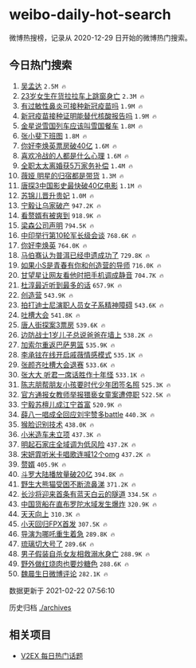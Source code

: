 # weibo-daily-hot-search

微博热搜榜，记录从 2020-12-29 日开始的微博热门搜索。

## 今日热门搜索

<!-- BEGIN -->

1. [吴孟达](https://s.weibo.com/weibo?q=%E5%90%B4%E5%AD%9F%E8%BE%BE&Refer=top) `2.5M 🔥`
1. [23岁女生在货拉拉车上跳窗身亡](https://s.weibo.com/weibo?q=%2323%E5%B2%81%E5%A5%B3%E7%94%9F%E5%9C%A8%E8%B4%A7%E6%8B%89%E6%8B%89%E8%BD%A6%E4%B8%8A%E8%B7%B3%E7%AA%97%E8%BA%AB%E4%BA%A1%23&Refer=top) `2.3M 🔥`
1. [有过敏性鼻炎可接种新冠疫苗吗](https://s.weibo.com/weibo?q=%23%E6%9C%89%E8%BF%87%E6%95%8F%E6%80%A7%E9%BC%BB%E7%82%8E%E5%8F%AF%E6%8E%A5%E7%A7%8D%E6%96%B0%E5%86%A0%E7%96%AB%E8%8B%97%E5%90%97%23&Refer=top) `1.9M 🔥`
1. [新冠疫苗接种证明能替代核酸报告吗](https://s.weibo.com/weibo?q=%23%E6%96%B0%E5%86%A0%E7%96%AB%E8%8B%97%E6%8E%A5%E7%A7%8D%E8%AF%81%E6%98%8E%E8%83%BD%E6%9B%BF%E4%BB%A3%E6%A0%B8%E9%85%B8%E6%8A%A5%E5%91%8A%E5%90%97%23&Refer=top) `1.9M 🔥`
1. [金星说雪国列车应该叫雪国餐车](https://s.weibo.com/weibo?q=%E9%87%91%E6%98%9F%E8%AF%B4%E9%9B%AA%E5%9B%BD%E5%88%97%E8%BD%A6%E5%BA%94%E8%AF%A5%E5%8F%AB%E9%9B%AA%E5%9B%BD%E9%A4%90%E8%BD%A6&Refer=top) `1.8M 🔥`
1. [张小斐下班图](https://s.weibo.com/weibo?q=%E5%BC%A0%E5%B0%8F%E6%96%90%E4%B8%8B%E7%8F%AD%E5%9B%BE&Refer=top) `1.8M 🔥`
1. [你好李焕英票房破40亿](https://s.weibo.com/weibo?q=%23%E4%BD%A0%E5%A5%BD%E6%9D%8E%E7%84%95%E8%8B%B1%E7%A5%A8%E6%88%BF%E7%A0%B440%E4%BA%BF%23&Refer=top) `1.6M 🔥`
1. [喜欢冷战的人都是什么心理](https://s.weibo.com/weibo?q=%23%E5%96%9C%E6%AC%A2%E5%86%B7%E6%88%98%E7%9A%84%E4%BA%BA%E9%83%BD%E6%98%AF%E4%BB%80%E4%B9%88%E5%BF%83%E7%90%86%23&Refer=top) `1.6M 🔥`
1. [全职太太离婚获5万家务补偿](https://s.weibo.com/weibo?q=%23%E5%85%A8%E8%81%8C%E5%A4%AA%E5%A4%AA%E7%A6%BB%E5%A9%9A%E8%8E%B75%E4%B8%87%E5%AE%B6%E5%8A%A1%E8%A1%A5%E5%81%BF%23&Refer=top) `1.4M 🔥`
1. [薇娅 明星的归宿都是带货](https://s.weibo.com/weibo?q=%E8%96%87%E5%A8%85%20%E6%98%8E%E6%98%9F%E7%9A%84%E5%BD%92%E5%AE%BF%E9%83%BD%E6%98%AF%E5%B8%A6%E8%B4%A7&Refer=top) `1.3M 🔥`
1. [唐探3中国影史最快破40亿电影](https://s.weibo.com/weibo?q=%E5%94%90%E6%8E%A23%E4%B8%AD%E5%9B%BD%E5%BD%B1%E5%8F%B2%E6%9C%80%E5%BF%AB%E7%A0%B440%E4%BA%BF%E7%94%B5%E5%BD%B1&Refer=top) `1.1M 🔥`
1. [苏锦儿晋升贵妃](https://s.weibo.com/weibo?q=%23%E8%8B%8F%E9%94%A6%E5%84%BF%E6%99%8B%E5%8D%87%E8%B4%B5%E5%A6%83%23&Refer=top) `1.0M 🔥`
1. [宁毅让乌家破产](https://s.weibo.com/weibo?q=%23%E5%AE%81%E6%AF%85%E8%AE%A9%E4%B9%8C%E5%AE%B6%E7%A0%B4%E4%BA%A7%23&Refer=top) `947.2K 🔥`
1. [看赘婿有被爽到](https://s.weibo.com/weibo?q=%E7%9C%8B%E8%B5%98%E5%A9%BF%E6%9C%89%E8%A2%AB%E7%88%BD%E5%88%B0&Refer=top) `918.9K 🔥`
1. [梁森公司声明](https://s.weibo.com/weibo?q=%23%E6%A2%81%E6%A3%AE%E5%85%AC%E5%8F%B8%E5%A3%B0%E6%98%8E%23&Refer=top) `794.5K 🔥`
1. [中印举行第10轮军长级会谈](https://s.weibo.com/weibo?q=%23%E4%B8%AD%E5%8D%B0%E4%B8%BE%E8%A1%8C%E7%AC%AC10%E8%BD%AE%E5%86%9B%E9%95%BF%E7%BA%A7%E4%BC%9A%E8%B0%88%23&Refer=top) `768.6K 🔥`
1. [你好李焕英](https://s.weibo.com/weibo?q=%E4%BD%A0%E5%A5%BD%E6%9D%8E%E7%84%95%E8%8B%B1&Refer=top) `764.0K 🔥`
1. [马伯骞认为普洱已经申遗成功了](https://s.weibo.com/weibo?q=%23%E9%A9%AC%E4%BC%AF%E9%AA%9E%E8%AE%A4%E4%B8%BA%E6%99%AE%E6%B4%B1%E5%B7%B2%E7%BB%8F%E7%94%B3%E9%81%97%E6%88%90%E5%8A%9F%E4%BA%86%23&Refer=top) `729.8K 🔥`
1. [如果小S是青春有你和创造营的导师](https://s.weibo.com/weibo?q=%E5%A6%82%E6%9E%9C%E5%B0%8FS%E6%98%AF%E9%9D%92%E6%98%A5%E6%9C%89%E4%BD%A0%E5%92%8C%E5%88%9B%E9%80%A0%E8%90%A5%E7%9A%84%E5%AF%BC%E5%B8%88&Refer=top) `716.0K 🔥`
1. [甘望星让网友看他时把手机调成静音](https://s.weibo.com/weibo?q=%23%E7%94%98%E6%9C%9B%E6%98%9F%E8%AE%A9%E7%BD%91%E5%8F%8B%E7%9C%8B%E4%BB%96%E6%97%B6%E6%8A%8A%E6%89%8B%E6%9C%BA%E8%B0%83%E6%88%90%E9%9D%99%E9%9F%B3%23&Refer=top) `704.7K 🔥`
1. [杜淳最近听到最多的话](https://s.weibo.com/weibo?q=%23%E6%9D%9C%E6%B7%B3%E6%9C%80%E8%BF%91%E5%90%AC%E5%88%B0%E6%9C%80%E5%A4%9A%E7%9A%84%E8%AF%9D%23&Refer=top) `657.9K 🔥`
1. [创造营](https://s.weibo.com/weibo?q=%E5%88%9B%E9%80%A0%E8%90%A5&Refer=top) `543.9K 🔥`
1. [拍打迪士尼演职人员女子系精神障碍](https://s.weibo.com/weibo?q=%23%E6%8B%8D%E6%89%93%E8%BF%AA%E5%A3%AB%E5%B0%BC%E6%BC%94%E8%81%8C%E4%BA%BA%E5%91%98%E5%A5%B3%E5%AD%90%E7%B3%BB%E7%B2%BE%E7%A5%9E%E9%9A%9C%E7%A2%8D%23&Refer=top) `543.6K 🔥`
1. [吐槽大会](https://s.weibo.com/weibo?q=%E5%90%90%E6%A7%BD%E5%A4%A7%E4%BC%9A&Refer=top) `541.8K 🔥`
1. [唐人街探案3票房](https://s.weibo.com/weibo?q=%23%E5%94%90%E4%BA%BA%E8%A1%97%E6%8E%A2%E6%A1%883%E7%A5%A8%E6%88%BF%23&Refer=top) `539.6K 🔥`
1. [边防战士1岁儿子总说爸爸在墙上](https://s.weibo.com/weibo?q=%23%E8%BE%B9%E9%98%B2%E6%88%98%E5%A3%AB1%E5%B2%81%E5%84%BF%E5%AD%90%E6%80%BB%E8%AF%B4%E7%88%B8%E7%88%B8%E5%9C%A8%E5%A2%99%E4%B8%8A%23&Refer=top) `538.2K 🔥`
1. [加索尔重返巴萨男篮](https://s.weibo.com/weibo?q=%E5%8A%A0%E7%B4%A2%E5%B0%94%E9%87%8D%E8%BF%94%E5%B7%B4%E8%90%A8%E7%94%B7%E7%AF%AE&Refer=top) `535.9K 🔥`
1. [李承铉在线开启戚薇情感模式](https://s.weibo.com/weibo?q=%23%E6%9D%8E%E6%89%BF%E9%93%89%E5%9C%A8%E7%BA%BF%E5%BC%80%E5%90%AF%E6%88%9A%E8%96%87%E6%83%85%E6%84%9F%E6%A8%A1%E5%BC%8F%23&Refer=top) `535.1K 🔥`
1. [张颜齐吐槽大会退赛](https://s.weibo.com/weibo?q=%23%E5%BC%A0%E9%A2%9C%E9%BD%90%E5%90%90%E6%A7%BD%E5%A4%A7%E4%BC%9A%E9%80%80%E8%B5%9B%23&Refer=top) `533.6K 🔥`
1. [张大大 听君一席话胜作十年怪](https://s.weibo.com/weibo?q=%E5%BC%A0%E5%A4%A7%E5%A4%A7%20%E5%90%AC%E5%90%9B%E4%B8%80%E5%B8%AD%E8%AF%9D%E8%83%9C%E4%BD%9C%E5%8D%81%E5%B9%B4%E6%80%AA&Refer=top) `533.1K 🔥`
1. [陈志朋帮朋友小孩要时代少年团签名照](https://s.weibo.com/weibo?q=%23%E9%99%88%E5%BF%97%E6%9C%8B%E5%B8%AE%E6%9C%8B%E5%8F%8B%E5%B0%8F%E5%AD%A9%E8%A6%81%E6%97%B6%E4%BB%A3%E5%B0%91%E5%B9%B4%E5%9B%A2%E7%AD%BE%E5%90%8D%E7%85%A7%23&Refer=top) `525.3K 🔥`
1. [官方通报女教师举报猥亵女童案遭停职](https://s.weibo.com/weibo?q=%23%E5%AE%98%E6%96%B9%E9%80%9A%E6%8A%A5%E5%A5%B3%E6%95%99%E5%B8%88%E4%B8%BE%E6%8A%A5%E7%8C%A5%E4%BA%B5%E5%A5%B3%E7%AB%A5%E6%A1%88%E9%81%AD%E5%81%9C%E8%81%8C%23&Refer=top) `522.5K 🔥`
1. [宁毅苏檀儿成江宁首富](https://s.weibo.com/weibo?q=%23%E5%AE%81%E6%AF%85%E8%8B%8F%E6%AA%80%E5%84%BF%E6%88%90%E6%B1%9F%E5%AE%81%E9%A6%96%E5%AF%8C%23&Refer=top) `520.9K 🔥`
1. [薛八一唱成全回应刘宇赞多battle](https://s.weibo.com/weibo?q=%23%E8%96%9B%E5%85%AB%E4%B8%80%E5%94%B1%E6%88%90%E5%85%A8%E5%9B%9E%E5%BA%94%E5%88%98%E5%AE%87%E8%B5%9E%E5%A4%9Abattle%23&Refer=top) `440.3K 🔥`
1. [猴脸识别技术](https://s.weibo.com/weibo?q=%23%E7%8C%B4%E8%84%B8%E8%AF%86%E5%88%AB%E6%8A%80%E6%9C%AF%23&Refer=top) `438.0K 🔥`
1. [小米造车未立项](https://s.weibo.com/weibo?q=%E5%B0%8F%E7%B1%B3%E9%80%A0%E8%BD%A6%E6%9C%AA%E7%AB%8B%E9%A1%B9&Refer=top) `437.3K 🔥`
1. [明起石家庄全域调为低风险](https://s.weibo.com/weibo?q=%23%E6%98%8E%E8%B5%B7%E7%9F%B3%E5%AE%B6%E5%BA%84%E5%85%A8%E5%9F%9F%E8%B0%83%E4%B8%BA%E4%BD%8E%E9%A3%8E%E9%99%A9%23&Refer=top) `437.2K 🔥`
1. [宋妍霏听米卡唱歌连喊12个omg](https://s.weibo.com/weibo?q=%23%E5%AE%8B%E5%A6%8D%E9%9C%8F%E5%90%AC%E7%B1%B3%E5%8D%A1%E5%94%B1%E6%AD%8C%E8%BF%9E%E5%96%8A12%E4%B8%AAomg%23&Refer=top) `437.2K 🔥`
1. [赘婿](https://s.weibo.com/weibo?q=%E8%B5%98%E5%A9%BF&Refer=top) `405.9K 🔥`
1. [斗罗大陆播放量破20亿](https://s.weibo.com/weibo?q=%23%E6%96%97%E7%BD%97%E5%A4%A7%E9%99%86%E6%92%AD%E6%94%BE%E9%87%8F%E7%A0%B420%E4%BA%BF%23&Refer=top) `394.8K 🔥`
1. [野生大熊猫受困不断流鼻涕](https://s.weibo.com/weibo?q=%E9%87%8E%E7%94%9F%E5%A4%A7%E7%86%8A%E7%8C%AB%E5%8F%97%E5%9B%B0%E4%B8%8D%E6%96%AD%E6%B5%81%E9%BC%BB%E6%B6%95&Refer=top) `371.2K 🔥`
1. [长沙将迎来首条有蓝天白云的隧道](https://s.weibo.com/weibo?q=%E9%95%BF%E6%B2%99%E5%B0%86%E8%BF%8E%E6%9D%A5%E9%A6%96%E6%9D%A1%E6%9C%89%E8%93%9D%E5%A4%A9%E7%99%BD%E4%BA%91%E7%9A%84%E9%9A%A7%E9%81%93&Refer=top) `334.5K 🔥`
1. [中国货船在直布罗陀水域发生爆炸](https://s.weibo.com/weibo?q=%E4%B8%AD%E5%9B%BD%E8%B4%A7%E8%88%B9%E5%9C%A8%E7%9B%B4%E5%B8%83%E7%BD%97%E9%99%80%E6%B0%B4%E5%9F%9F%E5%8F%91%E7%94%9F%E7%88%86%E7%82%B8&Refer=top) `320.9K 🔥`
1. [天天向上](https://s.weibo.com/weibo?q=%E5%A4%A9%E5%A4%A9%E5%90%91%E4%B8%8A&Refer=top) `310.3K 🔥`
1. [小天回归FPX首发](https://s.weibo.com/weibo?q=%E5%B0%8F%E5%A4%A9%E5%9B%9E%E5%BD%92FPX%E9%A6%96%E5%8F%91&Refer=top) `307.5K 🔥`
1. [导演为哪吒重生着急](https://s.weibo.com/weibo?q=%23%E5%AF%BC%E6%BC%94%E4%B8%BA%E5%93%AA%E5%90%92%E9%87%8D%E7%94%9F%E7%9D%80%E6%80%A5%23&Refer=top) `289.8K 🔥`
1. [琉璃切大号了](https://s.weibo.com/weibo?q=%23%E7%90%89%E7%92%83%E5%88%87%E5%A4%A7%E5%8F%B7%E4%BA%86%23&Refer=top) `289.6K 🔥`
1. [男子假装自杀女友相救溺水身亡](https://s.weibo.com/weibo?q=%23%E7%94%B7%E5%AD%90%E5%81%87%E8%A3%85%E8%87%AA%E6%9D%80%E5%A5%B3%E5%8F%8B%E7%9B%B8%E6%95%91%E6%BA%BA%E6%B0%B4%E8%BA%AB%E4%BA%A1%23&Refer=top) `288.9K 🔥`
1. [野外做红烧肉也要炒糖色](https://s.weibo.com/weibo?q=%23%E9%87%8E%E5%A4%96%E5%81%9A%E7%BA%A2%E7%83%A7%E8%82%89%E4%B9%9F%E8%A6%81%E7%82%92%E7%B3%96%E8%89%B2%23&Refer=top) `288.6K 🔥`
1. [魏晨生日微博评论](https://s.weibo.com/weibo?q=%23%E9%AD%8F%E6%99%A8%E7%94%9F%E6%97%A5%E5%BE%AE%E5%8D%9A%E8%AF%84%E8%AE%BA%23&Refer=top) `282.1K 🔥`

数据更新于 2021-02-22 07:56:10

<!-- END -->

历史归档 [./archives](./archives)

## 相关项目

- [V2EX 每日热门话题](https://github.com/realLeonardo/v2ex-daily-hot-topic)
